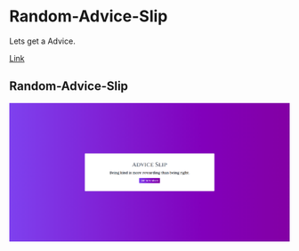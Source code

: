 # Random-Advice-Slip
Lets get a Advice.

[Link](https://adityarajsingh.github.ioRandom-Advice-Slip/)

## Random-Advice-Slip

![](https://github.com/AdityaRajSingh/Random-Advice-Slip/blob/master/images/Screenshot.png)
